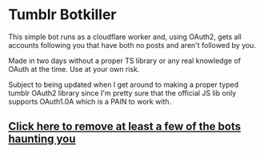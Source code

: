 # Tumblr Botkiller

This simple bot runs as a cloudflare worker and, using OAuth2, gets all accounts following you that have both no posts
and aren't followed by you.

Made in two days without a proper TS library or any real knowledge of OAuth at the time. Use at your own risk.

Subject to being updated when I get around to making a proper typed tumblr OAuth2 library since I'm pretty sure that
the official JS lib only supports OAuth1.0A which is a PAIN to work with.

## [Click here to remove at least a few of the bots haunting you](https://tumblrbot.suckerberg.gay/auth)
